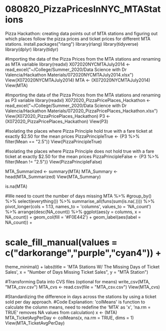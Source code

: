 # 080820_PizzaPricesInNYC_MTAStations
Pizza Hackathon: creating data points out of MTA stations and figuring out which places follow the pizza prices and ticket prices for different MTA stations.
install.packages("rlang")
library(rlang)
library(tidyverse)
library(dplyr)
library(tidyr)

#Importing the data of the Pizza Prices from the MTA stations and renaming as MTA variable
library(readxl)
X072020NYCMTAJuly2014 <- read_excel("~/College/Summer_2020/Data Science with Dr Valencia/Hackathon Materials/072020NYCMTAJuly2014.xlsx")
View(X072020NYCMTAJuly2014)
MTA <- (X072020NYCMTAJuly2014)
View(MTA)

#Importing the data of the Pizza Prices from the MTA stations and renaming as P3 variable
library(readxl)
X072020_PizzaPricePlaces_Hackathon <- read_excel("~/College/Summer_2020/Data Science with Dr Valencia/Hackathon Materials/072020_PizzaPricePlaces_Hackathon.xlsx")
View(X072020_PizzaPricePlaces_Hackathon)
P3 <- (X072020_PizzaPricePlaces_Hackathon)
View(P3)

#Isolating the places where Pizza Principle hold true with a fare ticket at exactly $2.50 for the mean prices
PizzaPrincipleTrue <- {P3 %>%
    filter(Mean == "2.5")}
View(PizzaPrincipleTrue)

#Isolating the places where Pizza Principle does not hold true with a fare ticket at exactly $2.50 for the mean prices
PizzaPrincipleFalse <- {P3 %>%
    filter(Mean != "2.5")}
View(PizzaPrincipleFalse)

MTA_Summarized <- summary(MTA)
MTA_Summary <- head(MTA_Summarized)
View(MTA_Summary)

is.na(MTA)

#We need to count the number of days missing
MTA %>%
  #group_by() %>%
  select(everything()) %>%
  summarise_all(funs(sum(is.na(.)))) %>%
  pivot_longer(cols = 1:13, names_to = 'columns', values_to = 'NA_count') %>%
  arrange(desc(NA_count)) %>%
  ggplot(aes(y = columns, x = NA_count)) + geom_col(fill = '#F0E442') +
  geom_label(aes(label = NA_count)) +
  #   scale_fill_manual(values = c("darkorange","purple","cyan4")) +
  theme_minimal() +
  labs(title = 'MTA Stations W/ The Missing Days of Ticket Sales',
       x = "Number of Days Missing Ticket Sales",
       y = "MTA Station")

#Transforming Data into CVS files (optional for means)
write_csv(MTA, "MTA_csv.csv")
MTA_cvs <- read.csv(file = "MTA_csv.csv")
View(MTA_cvs)

#Standardizing the difference in days across the stations by using a ticket sold per day approach. 
#Code Explanation: 'colMeans' is function to calculate the column means, need to redefine the 'MTA' as 'x', 'na.rm = TRUE' removes NA values from calculation)
x <- (MTA)
MTA_TicketAvgPerDay <- colMeans(x, na.rm = TRUE, dims = 1)
View(MTA_TicketAvgPerDay)

